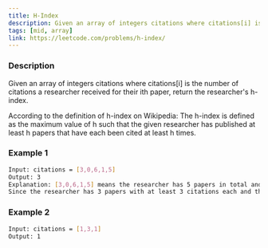 ```yaml
---
title: H-Index
description: Given an array of integers citations where citations[i] is the number of citations a researcher received for their ith paper, return compute the researcher's h-index.
tags: [mid, array]
link: https://leetcode.com/problems/h-index/
---
```


### Description

Given an array of integers citations where citations[i] is the number of citations a researcher received for their ith paper, return the researcher's h-index.

According to the definition of h-index on Wikipedia: The h-index is defined as the maximum value of h such that the given researcher has published at least h papers that have each been cited at least h times.

### Example 1

```bash
Input: citations = [3,0,6,1,5]
Output: 3
Explanation: [3,0,6,1,5] means the researcher has 5 papers in total and each of them had received 3, 0, 6, 1, 5 citations respectively.
Since the researcher has 3 papers with at least 3 citations each and the remaining two with no more than 3 citations each, their h-index is 3.
```


### Example 2

```bash
Input: citations = [1,3,1]
Output: 1
```

